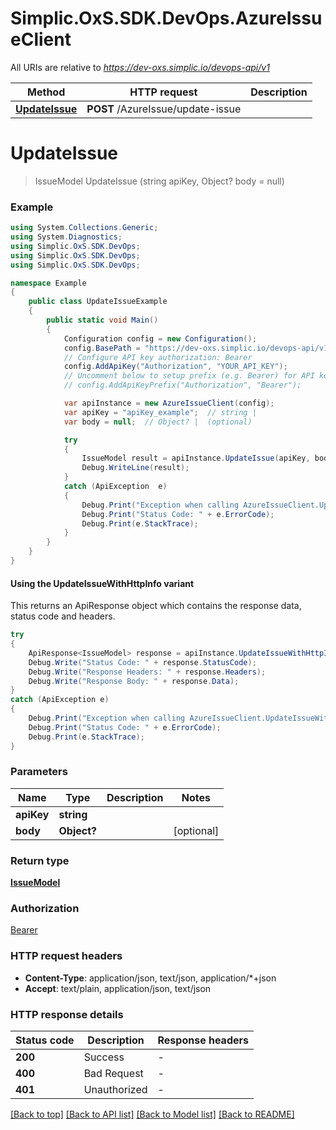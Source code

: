 # Simplic.OxS.SDK.DevOps.AzureIssueClient

All URIs are relative to *https://dev-oxs.simplic.io/devops-api/v1*

| Method | HTTP request | Description |
|--------|--------------|-------------|
| [**UpdateIssue**](AzureIssueClient.md#azureissueupdateissuepost) | **POST** /AzureIssue/update-issue |  |

<a id="azureissueupdateissuepost"></a>
# **UpdateIssue**
> IssueModel UpdateIssue (string apiKey, Object? body = null)



### Example
```csharp
using System.Collections.Generic;
using System.Diagnostics;
using Simplic.OxS.SDK.DevOps;
using Simplic.OxS.SDK.DevOps;
using Simplic.OxS.SDK.DevOps;

namespace Example
{
    public class UpdateIssueExample
    {
        public static void Main()
        {
            Configuration config = new Configuration();
            config.BasePath = "https://dev-oxs.simplic.io/devops-api/v1";
            // Configure API key authorization: Bearer
            config.AddApiKey("Authorization", "YOUR_API_KEY");
            // Uncomment below to setup prefix (e.g. Bearer) for API key, if needed
            // config.AddApiKeyPrefix("Authorization", "Bearer");

            var apiInstance = new AzureIssueClient(config);
            var apiKey = "apiKey_example";  // string | 
            var body = null;  // Object? |  (optional) 

            try
            {
                IssueModel result = apiInstance.UpdateIssue(apiKey, body);
                Debug.WriteLine(result);
            }
            catch (ApiException  e)
            {
                Debug.Print("Exception when calling AzureIssueClient.UpdateIssue: " + e.Message);
                Debug.Print("Status Code: " + e.ErrorCode);
                Debug.Print(e.StackTrace);
            }
        }
    }
}
```

#### Using the UpdateIssueWithHttpInfo variant
This returns an ApiResponse object which contains the response data, status code and headers.

```csharp
try
{
    ApiResponse<IssueModel> response = apiInstance.UpdateIssueWithHttpInfo(apiKey, body);
    Debug.Write("Status Code: " + response.StatusCode);
    Debug.Write("Response Headers: " + response.Headers);
    Debug.Write("Response Body: " + response.Data);
}
catch (ApiException e)
{
    Debug.Print("Exception when calling AzureIssueClient.UpdateIssueWithHttpInfo: " + e.Message);
    Debug.Print("Status Code: " + e.ErrorCode);
    Debug.Print(e.StackTrace);
}
```

### Parameters

| Name | Type | Description | Notes |
|------|------|-------------|-------|
| **apiKey** | **string** |  |  |
| **body** | **Object?** |  | [optional]  |

### Return type

[**IssueModel**](IssueModel.md)

### Authorization

[Bearer](../README.md#Bearer)

### HTTP request headers

 - **Content-Type**: application/json, text/json, application/*+json
 - **Accept**: text/plain, application/json, text/json


### HTTP response details
| Status code | Description | Response headers |
|-------------|-------------|------------------|
| **200** | Success |  -  |
| **400** | Bad Request |  -  |
| **401** | Unauthorized |  -  |

[[Back to top]](#) [[Back to API list]](../README.md#documentation-for-api-endpoints) [[Back to Model list]](../README.md#documentation-for-models) [[Back to README]](../README.md)

